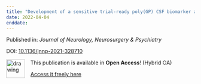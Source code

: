 ```yaml
---
title: "Development of a sensitive trial-ready poly(GP) CSF biomarker assay for <i>C9orf72</i>-associated frontotemporal dementia and amyotrophic lateral sclerosis"
date: 2022-04-04
enddate:
---
```


Published in: *Journal of Neurology, Neurosurgery &amp; Psychiatry*

DOI: [10.1136/jnnp-2021-328710](https://doi.org/10.1136/jnnp-2021-328710)

<img src="https://upload.wikimedia.org/wikipedia/commons/thumb/7/77/Open_Access_logo_PLoS_transparent.svg/800px-Open_Access_logo_PLoS_transparent.svg.png" alt="drawing" width="50" align="left"/> &nbsp;&nbsp;&nbsp;This publication is available in **Open Access**! (Hybrid OA)

&nbsp;&nbsp;&nbsp;<a href="https://jnnp.bmj.com/content/jnnp/early/2022/04/03/jnnp-2021-328710.full.pdf">Access it freely here</a>

